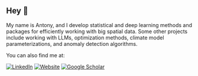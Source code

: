 ## Hey 👋

My name is Antony, and I develop statistical and deep learning methods and packages for efficiently working with big spatial data. Some other projects include working with LLMs, optimization methods, climate model parameterizations, and anomaly detection algorithms. 

You can also find me at:

[![LinkedIn](https://img.shields.io/badge/linkedin-%230077B5.svg?style=for-the-badge&logo=linkedin&logoColor=white)](https://www.linkedin.com/in/antonysikorski/)
[![Website](https://img.shields.io/badge/Website-000000.svg?style=for-the-badge&logo=GithubPages&logoColor=white)](https://antonyxsik.github.io/)
[![Google Scholar](https://img.shields.io/badge/Google%20Scholar-4285F4.svg?style=for-the-badge&logo=Google-Scholar&logoColor=white)](https://scholar.google.com/citations?user=ndFK6AsAAAAJ&hl=en)


<!--
**antonyxsik/antonyxsik** is a ✨ _special_ ✨ repository because its `README.md` (this file) appears on your GitHub profile.

Here are some ideas to get you started:

- 🔭 I’m currently working on ...
- 🌱 I’m currently learning ...
- 👯 I’m looking to collaborate on ...
- 🤔 I’m looking for help with ...
- 💬 Ask me about ...
- 📫 How to reach me: ...
- 😄 Pronouns: ...
- ⚡ Fun fact: ...
-->
